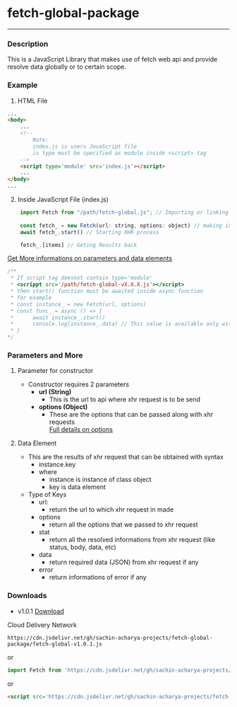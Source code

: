 # fetch-global-package
___________________________________________
### Description
This is a JavaScript Library that makes use of fetch web api and provide resolve data globally or to certain scope.

### Example
1. HTML File
````html
...
<body>
    ...
    <!--
        Note:
        index.js is users JavaScript file
        is type must be specified as module inside <script> tag
    -->
    <script type='module' src='index.js'></script>
    ...
</body>
...
````
2. Inside JavaScript File (index.js)
````javascript
    import Fetch from "/path/fetch-global.js"; // Importing or linking library with javascript file
    
    const fetch_ = new Fetch(url: string, options: object) // making instance of Fetch class
    await fetch_.start() // Starting XHR process

    fetch_.[items] // Geting Results back
````
[Get More informations on parameters and data elements](#parameters-and-more)

````javascript
/**
 * If script tag doesnot contain type='module' 
 * <scrippt src='/path/fetch-global-vX.X.X.js'></script>
 * then start() function must be awaited inside async function
 * for example
 * const instance_ = new Fetch(url, options)
 * const func_ = async () => {
 *      await instance_.start()
 *      console.log(instance_.data) // This value is available only within this function
 * }
*/
````
### Parameters and More
1. Parameter for constructor
    * Constructor requires 2 parameters
        * __url (String)__
            * This is the url to api where xhr request is to be send
        * __options (Object)__
            * These are the options that can be passed along with xhr requests  
    [Full details on options](https://developer.mozilla.org/en-US/docs/Web/API/fetch)

2. Data Element  
    * This are the results of xhr request that can be obtained with syntax
        * instance.key
        * where
            * instance is instance of class object
            * key is data element
    * Type of Keys  
        * url:  
            * return the url to which xhr request in made  
        * options  
            * return all the options that we passed to xhr request  
        * stat  
            * return all the resolved informations from xhr request (like status, body, data, etc)  
        * data  
            * return required data (JSON) from xhr request if any  
        * error  
            * return informations of error if any  
### Downloads
* v1.0.1 <a href='https://raw.githubusercontent.com/sachin-acharya-projects/fetch-global-package/main/fetch-global-v1.0.1.js' download>Download</a>

Cloud Delivery Network
````url
https://cdn.jsdelivr.net/gh/sachin-acharya-projects/fetch-global-package/fetch-global-v1.0.1.js
````
or
````javascript
import Fetch from 'https://cdn.jsdelivr.net/gh/sachin-acharya-projects/fetch-global-package/fetch-global-v1.0.1.js'
````
or
````html
<script src='https://cdn.jsdelivr.net/gh/sachin-acharya-projects/fetch-global-package/fetch-global-v1.0.1-js.js'></script>
````